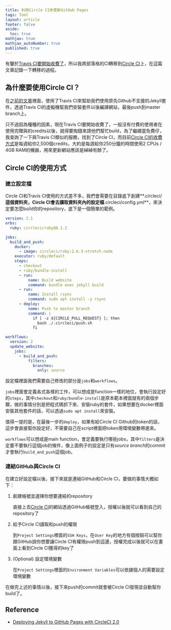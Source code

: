 ```yaml
---
title: 利用Circle CI來更新GitHub Pages
tags: Tool
layout: article
footer: false
aside:
  toc: true
mathjax: true
mathjax_autoNumber: true
published: true
---
```

有鑒於[Travis CI要開始收費了](https://blog.travis-ci.com/2020-11-02-travis-ci-new-billing)，所以我將部落格的CI轉移到[Circle CI](https://circleci.com)上，在這篇文章記錄一下轉移的過程。

<!--more-->

## 為什麼要使用Circle CI？

在[之前的文章](https://wjohn1483.github.io/2020/02/28/create-website-by-Jekyll/)裡面，使用了Travis CI來幫助我們使用原先Github不支援的Jekyll套件，透過Travis CI的虛擬機幫我們安裝套件以後編譯網站，最後push到master branch上。

只不過因為種種的因素，現在Travis CI要開始收費了，一般沒有付費的使用者在使用完贈與的credits以後，就得要掏錢來請他們幫忙build，為了繼續當免費仔，我查詢了一下與Travis CI類似的服務，找到了Circle CI，而目前[Circle CI的收費方式](https://circleci.com/pricing/)是每週給你2,500個credits，大約是每週給你250分鐘的時間使用2 CPUs / 4GB RAM的機器，用來更新網站應該是綽綽有餘了。

## Circle CI的使用方式

### 建立設定檔

Circle CI和Travis CI使用的方式差不多，我們會需要在目錄底下創建**.circleci/**這個資料夾，Circle CI會去讀取資料夾內的設定檔**.circleci/config.yml**，來決定要怎麼build你的repository，底下是一個簡單的範例。

```yaml
version: 2.1
orbs:
  ruby: circleci/ruby@0.1.2

jobs:
  build_and_push:
    docker:
      - image: circleci/ruby:2.6.3-stretch-node
    executor: ruby/default
    steps:
      - checkout
      - ruby/bundle-install
      - run:
          name: Build website
          command: bundle exec jekyll build
      - run:
          name: Install rsync
          command: sudo apt install -y rsync
      - deploy:
          name: Push to master branch
          command: |
            if [ -z ${CIRCLE_PULL_REQUEST} ]; then
              bash ./.circleci/push.sh
            fi

workflows:
  version: 2
  update_website:
    jobs:
      - build_and_push:
          filters:
            branches:
              only: source
```

設定檔裡面我們需要自己修改的部分是`jobs`和`workflows`。

`jobs`裡面會定義各式各樣的工作，可以想成是function一樣的地位，會執行設定好的`steps`，其中`checkout`和`ruby/bundle-install`是原本範本裡面就有的兩個步驟，做的事情分別是把程式碼抓下來、安裝ruby的套件，如果想要在docker裡面安裝其他套件的話，可以透過`sudo apt install`來安裝。

值得一提的是，在最後一步的`deploy`，如果有給Circle CI Github的token的話，這步會直接幫你設定好，不需要自己在script裡面把token用環境變數帶進來。

`workflows`可以想成是main function，會定義要執行哪些jobs，其中`filters`是決定要不要執行這個job的條件，像上面例子的設定是只有*source branch*的commit才會執行`build_and_push`這個job。

### 連結GitHub與Circle CI

在建立好設定檔以後，接下來就是連結GitHub和Circle CI，要做的事情大概如下：

1. 創建帳號並選擇你想要連結的repository

    直接上去[Circle CI](https://circleci.com)的網站透過GitHub帳號登入，授權以後就可以看到自己的repository了

2. 給予Circle CI讀取和push的權限

    到`Project Settings`裡面的`SSH Keys`，在`User Key`的地方有個按鈕可以幫你跟GitHub說你想要讓Circle CI有權限push到這邊，授權完成以後就可以在畫面上看到Circle CI獲得的key了

3. (Optional) 設定環境變數

    在`Project Settings`裡面的`Environment Variables`可以依據個人的需要設定環境變數

在做完上述的事情以後，接下來push的commit就會被Circle CI發現並自動幫你build了。

## Reference

* [Deploying Jekyll to GitHub Pages with CircleCI 2.0](https://jtway.co/deploying-jekyll-to-github-pages-with-circleci-2-0-3eb69324bc6e)

